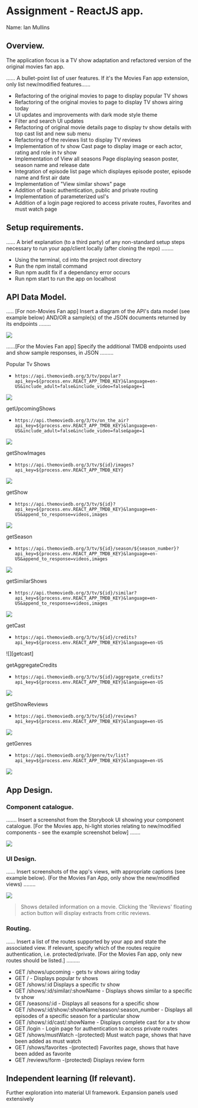# Assignment - ReactJS app.

Name: Ian Mullins

## Overview.

The application focus is a TV show adaptation and refactored version of the original movies fan app.

...... A bullet-point list of user features. If it's the Movies Fan app extension, only list new/modified features......

- Refactoring of the original movies to page to display popular TV shows
- Refactoring of the original movies to page to display TV shows airing today
- UI updates and improvements with dark mode style theme
- Filter and search UI updates
- Refactoring of original movie details page to display tv show details with top cast list and new sub menu
- Refactoring of the reviews list to display TV reviews
- Implementation of tv show Cast page to display image or each actor, rating and role in tv show
- Implementation of View all seasons Page displaying season poster, season name and release date
- Integration of episode list page which displayes episode poster, episode name and first air date
- Implementation of "View similar shows" page
- Addition of basic authentication, public and private routing
- Implementation of parameterized usl's
- Addition of a login page reqiored to access private routes, Favorites and must watch page

## Setup requirements.

...... A brief explanation (to a third party) of any non-standard setup steps necessary to run your app/client locally (after cloning the repo) ........

- Using the terminal, cd into the project root directory
- Run the npm install command
- Run npm audit fix if a dependancy error occurs
- Run npm start to run the app on localhost

## API Data Model.

..... [For non-Movies Fan app] Insert a diagram of the API's data model (see example below) AND/OR a sample(s) of the JSON documents returned by its endpoints ........

![][model]

......[For the Movies Fan app] Specify the additional TMDB endpoints used and show sample responses, in JSON .........

Popular Tv Shows

- `https://api.themoviedb.org/3/tv/popular?api_key=${process.env.REACT_APP_TMDB_KEY}&language=en-US&include_adult=false&include_video=false&page=1`

![][popularshows]

getUpcomingShows

- `https://api.themoviedb.org/3/tv/on_the_air?api_key=${process.env.REACT_APP_TMDB_KEY}&language=en-US&include_adult=false&include_video=false&page=1`

![][getupcomingshows]

getShowImages

- `https://api.themoviedb.org/3/tv/${id}/images?api_key=${process.env.REACT_APP_TMDB_KEY}`

![][getshowimages]

getShow

- `https://api.themoviedb.org/3/tv/${id}?api_key=${process.env.REACT_APP_TMDB_KEY}&language=en-US&append_to_response=videos,images`

![][getashow]

getSeason

- `https://api.themoviedb.org/3/tv/${id}/season/${season_number}?api_key=${process.env.REACT_APP_TMDB_KEY}&language=en-US&append_to_response=videos,images`

![][getseason]

getSimilarShows

- `https://api.themoviedb.org/3/tv/${id}/similar?api_key=${process.env.REACT_APP_TMDB_KEY}&language=en-US&append_to_response=videos,images`

![][getsimilarshows]

getCast

- `https://api.themoviedb.org/3/tv/${id}/credits?api_key=${process.env.REACT_APP_TMDB_KEY}&language=en-US`

![][getcast]

getAggregateCredits

- `https://api.themoviedb.org/3/tv/${id}/aggregate_credits?api_key=${process.env.REACT_APP_TMDB_KEY}&language=en-US`

![][getaggregatecredits]

getShowReviews

- `https://api.themoviedb.org/3/tv/${id}/reviews?api_key=${process.env.REACT_APP_TMDB_KEY}&language=en-US`

![][getshowreviews]

getGenres

- `https://api.themoviedb.org/3/genre/tv/list?api_key=${process.env.REACT_APP_TMDB_KEY}&language=en-US`

![][gettvshowgenres]

## App Design.

### Component catalogue.

....... Insert a screenshot from the Storybook UI showing your component catalogue. [For the Movies app, hi-light stories relating to new/modified components - see the example screenshot below] .......

![][stories]

### UI Design.

...... Insert screenshots of the app's views, with appropriate captions (see example below). (For the Movies Fan App, only show the new/modified views) ........

![][view]

> Shows detailed information on a movie. Clicking the 'Reviews' floating action button will display extracts from critic reviews.

### Routing.

...... Insert a list of the routes supported by your app and state the associated view. If relevant, specify which of the routes require authentication, i.e. protected/private. [For the Movies Fan app, only new routes should be listed.] .........

- GET /shows/upcoming - gets tv shows airing today
- GET / - Displays popular tv shows
- GET /shows/:id Displays a specific tv show
- GET /shows/:id/similar/:showName - Displays shows similar to a specific tv show
- GET /seasons/:id - Displays all seasons for a specific show
- GET /shows/:id/show/:showName/season/:season_number - Displays all episodes of a specific season for a particular show
- GET /shows/:id/cast/:showName - Displays complete cast for a tv show
- GET /login - Login page for authentication to access private routes
- GET /shows/mustWatch -(protected) Must watch page, shows that have been added as must watch
- GET /shows/favorites -(protected) Favorites page, shows that have been added as favorite
- GET /reviews/form -(protected) Displays review form

## Independent learning (If relevant).

Further exploration into material UI framework. Expansion panels used extensively

[model]: ./data.jpg
[view]: ./view.png
[stories]: ./storybook.png
[popularshows]: ./popularShows.JPG
[getupcomingshows]: ./getUpcomingShows.JPG
[getshowimages]: ./getShowImages.JPG
[getashow]: ./getaShow.JPG
[getseason]: ./getaSeason.JPG
[getsimilarshows]: ./getSimilarShows.JPG
[getaggregatecredits]: ./getAggregateCredits.JPG
[getshowreviews]: ./getShowReviews.JPG
[gettvshowgenres]: ./getTvShowGenres.JPG
